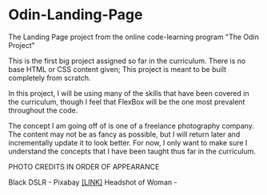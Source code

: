 # Odin-Landing-Page

The Landing Page project from the online code-learning program "The Odin Project"

This is the first big project assigned so far in the curriculum. There is no base HTML or CSS content given; This project is meant to be built completely from scratch.

In this project, I will be using many of the skills that have been covered in the curriculum, though I feel that FlexBox will be the one most prevalent throughout the code.

The concept I am going off of is one of a freelance photography company. The content may not be as fancy as possible, but I will return later and incrementally update it to look better. For now, I only want to make sure I understand the concepts that I have been taught thus far in the curriculum.

PHOTO CREDITS IN ORDER OF APPEARANCE

Black DSLR - Pixabay <a href="https://www.pexels.com/photo/black-dslr-camera-on-white-surface-51383/">[LINK]</a>
Headshot of Woman -
